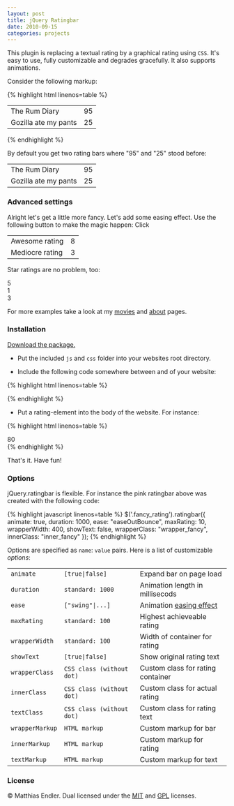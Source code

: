```yaml
---
layout: post
title: jQuery Ratingbar
date: 2010-09-15
categories: projects
---
```


<script type="text/javascript" charset="utf-8">
$(document).ready(function() {
	$('.movie_example').ratingbar();
	$('.star').ratingbar({
		maxRating: 		5,
		wrapperWidth:	125,
		showText: 		false,
		wrapperClass:	"star_box",
		innerClass:		"star"
	});
	
	
	$('.button').click(function(){
		$('.fancy_rating').ratingbar({
			animate:		true,
			duration:		1000,
			ease:			"easeOutBounce",
			maxRating: 		10,
			wrapperWidth:	400,
			showText: 		false,
			wrapperClass:	"wrapper_fancy",
			innerClass:		"inner_fancy"
		});
		$(this).hide();
	});
});	
</script>

This plugin is replacing a textual rating by a graphical rating using <code>CSS</code>.
It's easy to use, fully customizable and degrades gracefully. It also supports animations.

Consider the following markup:

{% highlight html linenos=table %}
<table>
  <tr> 
    <td>The Rum Diary</td>
    <td class="movie_rating">95</td> 
  </tr>
  <tr>
    <td>Gozilla ate my pants</td>
    <td class="movie_rating">25</td> 
  </tr>
</table>
{% endhighlight %}

By default you get two rating bars where "95" and "25" stood before:

<table>
  <tr> 
    <td>The Rum Diary</td>
    <td class="movie_example">95</td> 
  </tr>
  <tr>
	<td>Gozilla ate my pants</td>
	<td class="movie_example">25</td> 
  </tr>
</table>

### Advanced settings

Alright let's get a little more fancy. Let's add some easing effect.
Use the following button to make the magic happen: <span class="button">Click</span>

<table>
  <tr> 
    <td>Awesome rating</td>
    <td class="fancy_rating">8</td> 
  </tr>
  <tr>
	<td>Mediocre rating</td>
	<td class="fancy_rating">3</td> 
  </tr>
</table>

Star ratings are no problem, too:
<div class="star">5</div>
<div class="star">1</div>
<div class="star">3</div>

For more examples take a look at my <a href="/movies">movies</a> and <a href="/about">about</a> pages.

### Installation


<div class="download"><a href="http://github.com/mre/jquery.ratingbar/archives/master">Download the package.</a></div>

* Put the included <code>js</code> and <code>css</code> folder into your websites root directory.

* Include the following code somewhere between <head> and </head> of your website:

{% highlight html linenos=table %}
<link rel="stylesheet" type="text/css" href="css/ratingbar.css" /> 
<script type="text/javascript" src="js/jquery-1.4.2.min.js"></script>
<script type="text/javascript" src="js/jquery.ratingbar.js"></script>
<script type="text/javascript" charset="utf-8">
	$(document).ready(function() {
		$('.rating').ratingbar();
	});
</script>
{% endhighlight %}		


* Put a rating-element into the body of the website. For instance:

{% highlight html linenos=table %}
<div class="rating">80</div>
{% endhighlight %}
		
That's it. Have fun!

### Options

jQuery.ratingbar is flexible. For instance the pink ratingbar above was created with the following code:

{% highlight javascript linenos=table %}
$('.fancy_rating').ratingbar({
	animate:        true,
	duration:       1000,
	ease:           "easeOutBounce",
	maxRating:      10,
	wrapperWidth:   400,
	showText:       false,
	wrapperClass:   "wrapper_fancy",
	innerClass:     "inner_fancy"
});
{% endhighlight %}

Options are specified as <code>name</code>: <code>value</code> pairs.
Here is a list of customizable *options*:

<table class="medium">
	<tr>
		<td><code>animate</code></td>
		<td><code>[true|false]</code></td>
		<td>Expand bar on page load</td>	
	</tr>
	<tr>
		<td><code>duration</code></td>
		<td><code>standard: 1000</code></td>
		<td>Animation length in millisecods</td>		
	</tr>
	<tr>
		<td><code>ease</code></td>
		<td><code>["swing"|...]</code></td>
		<td>Animation <a href="http://www.gsgd.co.uk/sandbox/jquery/easing/">easing effect</a></td>		
	</tr>
	<tr>
		<td><code>maxRating</code></td>
		<td><code>standard: 100</code></td>
		<td>Highest achieveable rating</td>		
	</tr>
	<tr>
		<td><code>wrapperWidth</code></td>
		<td><code>standard: 100</code></td>
		<td>Width of container for rating</td>		
	</tr>
	<tr>
		<td><code>showText</code></td>
		<td><code>[true|false]</code></td>
		<td>Show original rating text</td>		
	</tr>
	<tr>
		<td><code>wrapperClass</code></td>
		<td><code>CSS class (without dot)</code></td>
		<td>Custom class for rating container</td>		
	</tr>
	<tr>
		<td><code>innerClass</code></td>
		<td><code>CSS class (without dot)</code></td>
		<td>Custom class for actual rating</td>		
	</tr>
	<tr>
		<td><code>textClass</code></td>
		<td><code>CSS class (without dot)</code></td>
		<td>Custom class for rating text</td>		
	</tr>
	<tr>
		<td><code>wrapperMarkup</code></td>
		<td><code>HTML markup</code></td>
		<td>Custom markup for bar</td>		
	</tr>
	<tr>
		<td><code>innerMarkup</code></td>
		<td><code>HTML markup</code></td>
		<td>Custom markup for rating</td>		
	</tr>
	<tr>
		<td><code>textMarkup</code></td>
		<td><code>HTML markup</code></td>
		<td>Custom markup for text</td>		
	</tr>
</table>
 
### License

&copy; Matthias Endler. Dual licensed under the <a href="http://www.opensource.org/licenses/mit-license.php">MIT</a> and <a href="http://www.gnu.org/licenses/gpl.html">GPL</a> licenses.

